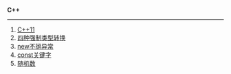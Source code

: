 **C++**

--------------

1. [C++11](https://github.com/YKitty/Notes/blob/master/notes/C%2B%2B/C%26%26C%2B%2B11%E7%9A%84%E5%B0%8F%E8%AF%AD%E6%B3%95%E4%B8%8E%E7%9F%A5%E8%AF%86%E7%82%B9.md )
2. [四种强制类型转换](https://github.com/YKitty/Notes/blob/master/notes/C%2B%2B/%E5%9B%9B%E7%A7%8D%E5%BC%BA%E5%88%B6%E7%B1%BB%E5%9E%8B%E8%BD%AC%E6%8D%A2.md )
3. [new不抛异常](https://github.com/YKitty/Notes/blob/master/notes/C%2B%2B/%E5%A6%82%E4%BD%95%E8%AE%A9new%E7%9A%84%E6%97%B6%E5%80%99%E4%B8%8D%E6%8A%9B%E5%BC%82%E5%B8%B8.md )
4. [const关键字](https://github.com/YKitty/Notes/blob/master/notes/C%2B%2B/const%E5%85%B3%E9%94%AE%E5%AD%97.md )
5. [随机数]()

